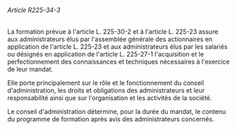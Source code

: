 ###### Article R225-34-3

La formation prévue à l'article L. 225-30-2 et à l'article L. 225-23 assure aux administrateurs élus par l'assemblée générale des actionnaires en application de l'article L. 225-23 et aux administrateurs élus par les salariés ou désignés en application de l'article L. 225-27-1 l'acquisition et le perfectionnement des connaissances et techniques nécessaires à l'exercice de leur mandat.

Elle porte principalement sur le rôle et le fonctionnement du conseil d'administration, les droits et obligations des administrateurs et leur responsabilité ainsi que sur l'organisation et les activités de la société.

Le conseil d'administration détermine, pour la durée du mandat, le contenu du programme de formation après avis des administrateurs concernés.

